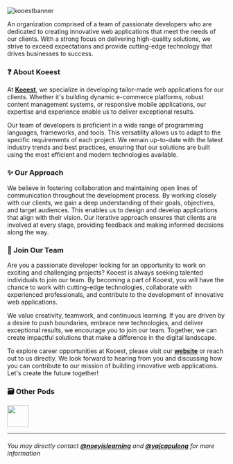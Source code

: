 ![kooestbanner](https://i.imgur.com/hv0WCP8.png)

An organization comprised of a team of passionate developers who are dedicated to creating innovative web applications that meet the needs of our clients. With a strong focus on delivering high-quality solutions, we strive to exceed expectations and provide cutting-edge technology that drives businesses to success.

### ❓ About Koeest

At **[Koeest](https://github.com/teamkooest)**, we specialize in developing tailor-made web applications for our clients. Whether it's building dynamic e-commerce platforms, robust content management systems, or responsive mobile applications, our expertise and experience enable us to deliver exceptional results.

Our team of developers is proficient in a wide range of programming languages, frameworks, and tools. This versatility allows us to adapt to the specific requirements of each project. We remain up-to-date with the latest industry trends and best practices, ensuring that our solutions are built using the most efficient and modern technologies available.

### ✨ Our Approach

We believe in fostering collaboration and maintaining open lines of communication throughout the development process. By working closely with our clients, we gain a deep understanding of their goals, objectives, and target audiences. This enables us to design and develop applications that align with their vision. Our iterative approach ensures that clients are involved at every stage, providing feedback and making informed decisions along the way.

### 🤝 Join Our Team

Are you a passionate developer looking for an opportunity to work on exciting and challenging projects? Kooest is always seeking talented individuals to join our team. By becoming a part of Kooest, you will have the chance to work with cutting-edge technologies, collaborate with experienced professionals, and contribute to the development of innovative web applications.

We value creativity, teamwork, and continuous learning. If you are driven by a desire to push boundaries, embrace new technologies, and deliver exceptional results, we encourage you to join our team. Together, we can create impactful solutions that make a difference in the digital landscape.

To explore career opportunities at Kooest, please visit our **[website](http://kooest.com/)** or reach out to us directly. We look forward to hearing from you and discussing how you can contribute to our mission of building innovative web applications. Let's create the future together!

### 🗃 Other Pods
<a href="https://github.com/teamkooestpods">
  <img src="https://i.imgur.com/IMiSjC9.png" width="50" height="50"/>
</a>

---

###### You may directly contact **[@noeyislearning](https://github.com/noeyislearning)** and **[@yajcapulong](https://github.com/yajcapulong)** for more information
